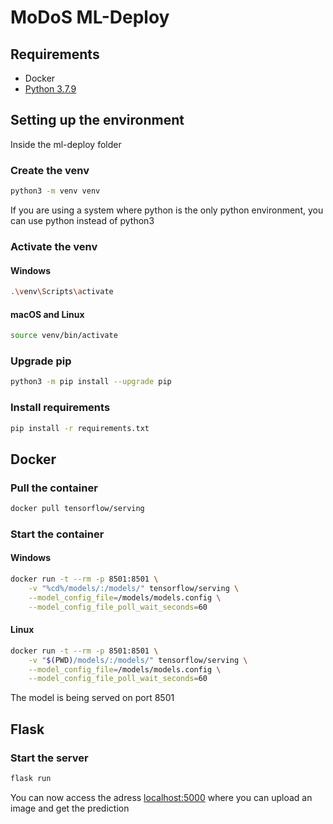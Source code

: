 # MoDoS ML-Deploy
## Requirements
* Docker
* [Python 3.7.9](https://www.python.org/downloads/release/python-379/)
## Setting up the environment
Inside the ml-deploy folder
### Create the venv
```bash
python3 -m venv venv
```
If you are using a system where python is the only python environment, you can use python instead of python3

### Activate the venv
#### Windows
```bash
.\venv\Scripts\activate
```
#### macOS and Linux
```bash
source venv/bin/activate
```
### Upgrade pip
```bash
python3 -m pip install --upgrade pip
```
### Install requirements
```bash
pip install -r requirements.txt
```
## Docker
### Pull the container
```bash
docker pull tensorflow/serving
```
### Start the container
#### Windows
```bash
docker run -t --rm -p 8501:8501 \
    -v "%cd%/models/:/models/" tensorflow/serving \
    --model_config_file=/models/models.config \
    --model_config_file_poll_wait_seconds=60
```
#### Linux
```bash
docker run -t --rm -p 8501:8501 \
    -v "$(PWD)/models/:/models/" tensorflow/serving \
    --model_config_file=/models/models.config \
    --model_config_file_poll_wait_seconds=60
```
The model is being served on port 8501
## Flask
### Start the server
```bash
flask run
```
You can now access the adress [localhost:5000](http://localhost:5000) where you can upload an image and get the prediction
